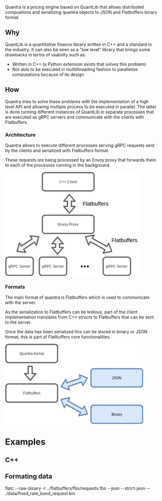Quantra is a pricing engine based on QuantLib that allows distributed compuations and serializing quantra objects to JSON and Flatbuffers binary format.

## Why

QuantLib is a quantitative finance library written in C++ and a standard in the industry. It can also be seen as a "low level" library that brings some drawbacks in terms of usability such as:

* Written in C++ (a Python extension exists that solves this problem)
* Not able to be executed in multithreading fashion to parallelize computations because of its design

## How

Quantra tries to solve these problems with the implementation of a high level API and allowing multiple process to be executed in parallel. The latter is done running different instances of QuantLib in separate processes that are executed as gRPC servers and communicate with the clients with Flatbuffers.

### Architecture

Quantra allows to execute different processes serving gRPC requests sent by the clients and serialized with Flatbuffers format.

These requests are being processed by an Envoy proxy that forwards them to each of the processes running in the background.

![Arqchitecture](docs/architecture.jpg?raw=true "Arqchitecture")

### Formats

The main format of quantra is Flatbuffers which is used to communicate with the server.

As the serialization to Flatbuffers can be tedious, part of the client implementation translates from C++ structs to Flatbuffers that can be sent to the server. 

Once the data has been serialized this can be stored in binary or JSON format, this is part of Flatbuffers core functionalities.

![Data](docs/data.jpg?raw=true "Data")

# Examples

## C++

## Formating data

flatc --raw-binary -t ../flatbuffers/fbs/requests.fbs --json --strict-json -- ./data/fixed_rate_bond_request.bin